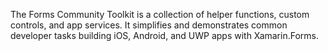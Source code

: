 The Forms Community Toolkit is a collection of helper functions, custom controls, and app services. It simplifies and demonstrates common developer tasks building iOS, Android, and UWP apps with Xamarin.Forms.